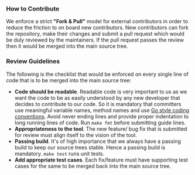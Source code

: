 ### How to Contribute
  We enforce a strict **"Fork & Pull"** model for external contributors in order to reduce the friction to on board new contributors. New contributors can fork the repository, make their changes and submit a pull request which would be duly reviewed by the maintainers. If the pull request passes the review then it would be merged into the main source tree.

### Review Guidelines
  The following is the checklist that would be enforced on every single line of code that is to be merged into the main source tree:
* **Code should be readable**. Readable code is very important to us as we want the code to be as easily understood by any new developer that decides to contribute to our code. So it is mandatory that committers use meaningful variable names, method names and use [Go style coding conventions](https://github.com/golang/go/wiki/CodeReviewComments). Avoid never ending lines and provide proper indentation to long running lines of code. Run `make fmt` before submitting guide lines.
* **Appropriateness to the tool**. The new feature/ bug fix that is submitted for review must align itself to the vision of the tool.
* **Passing build**. It's of high importance that we always have a passing build to keep our source trees stable. Hence a passing build is mandatory. `make test` runs unit tests.
* **Add appropriate test cases**. Each fix/feature must have supporting test cases for the same to be merged back into the main source tree.

